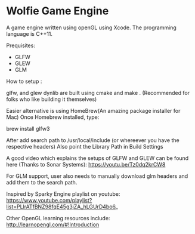 # Wolfie Game Engine
A game engine written using openGL using Xcode.
The programming language is C++11.

Prequisites:
- GLFW
- GLEW
- GLM

How to setup :

glfw, and glew dynlib are built using cmake and make .
(Recommended for folks who like building it themselves)

Easier alternative is using HomeBrew(An amazing package installer for Mac)
Once Homebrew installed, type:

brew install glfw3

After add search path to /usr/local/include (or whereever you have the respective headers)
Also point the Library Path in Build Settings

A good video which explains the setups of GLFW and GLEW can be found here (Thanks to Sonar Systems):
https://youtu.be/Tz0dq2krCW8


For GLM support, user also needs to manually download glm headers and add them to the search path.

Inspired by Sparky Engine playlist on youtube: 
https://www.youtube.com/playlist?list=PLlrATfBNZ98fqE45g3jZA_hLGUrD4bo6_

Other OpenGL learning resources include:
http://learnopengl.com/#!Introduction
